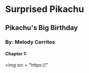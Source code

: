 # Surprised Pikachu
## Pikachu's Big Birthday
### By: Melody Cerritos

#### Chapter 1:

<img src = "https://"
